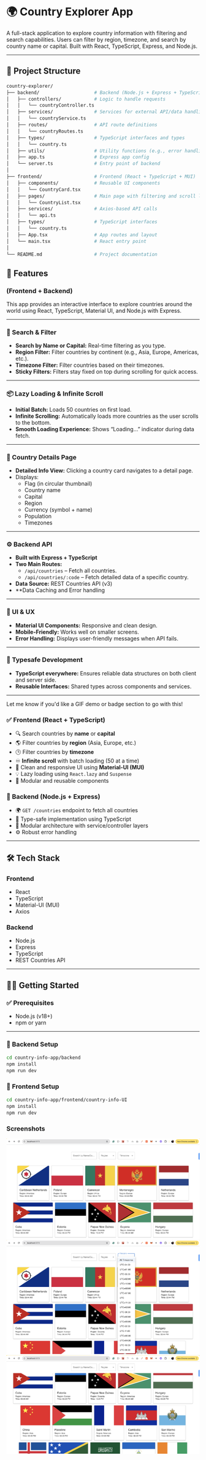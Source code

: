 # 🌍 Country Explorer App

A full-stack application to explore country information with filtering and search capabilities. Users can filter by region, timezone, and search by country name or capital. Built with React, TypeScript, Express, and Node.js.

---

## 📁 Project Structure

```bash
country-explorer/
├── backend/                    # Backend (Node.js + Express + TypeScript)
│   ├── controllers/            # Logic to handle requests
│   │   └── countryController.ts
│   ├── services/               # Services for external API/data handling
│   │   └── countryService.ts
│   ├── routes/                 # API route definitions
│   │   └── countryRoutes.ts
│   ├── types/                  # TypeScript interfaces and types
│   │   └── country.ts
│   ├── utils/                  # Utility functions (e.g., error handling)
│   ├── app.ts                  # Express app config
│   └── server.ts               # Entry point of backend
│
├── frontend/                   # Frontend (React + TypeScript + MUI)
│   ├── components/             # Reusable UI components
│   │   └── CountryCard.tsx
│   ├── pages/                  # Main page with filtering and scroll logic
│   │   └── CountryList.tsx
│   ├── services/               # Axios-based API calls
│   │   └── api.ts
│   ├── types/                  # TypeScript interfaces
│   │   └── country.ts
│   ├── App.tsx                 # App routes and layout
│   └── main.tsx                # React entry point
│
└── README.md                   # Project documentation

```


## 🚀 Features

### (Frontend + Backend)

This app provides an interactive interface to explore countries around the world using React, TypeScript, Material UI, and Node.js with Express.

---

### 🔎 Search & Filter
- **Search by Name or Capital:** Real-time filtering as you type.
- **Region Filter:** Filter countries by continent (e.g., Asia, Europe, Americas, etc.).
- **Timezone Filter:** Filter countries based on their timezones.
- **Sticky Filters:** Filters stay fixed on top during scrolling for quick access.

---

### 📦 Lazy Loading & Infinite Scroll
- **Initial Batch:** Loads 50 countries on first load.
- **Infinite Scrolling:** Automatically loads more countries as the user scrolls to the bottom.
- **Smooth Loading Experience:** Shows “Loading…” indicator during data fetch.

---

### 📄 Country Details Page
- **Detailed Info View:** Clicking a country card navigates to a detail page.
- Displays:
  - Flag (in circular thumbnail)
  - Country name
  - Capital
  - Region
  - Currency (symbol + name)
  - Population
  - Timezones

---

### ⚙️ Backend API
- **Built with Express + TypeScript**
- **Two Main Routes:**
  - `/api/countries` – Fetch all countries.
  - `/api/countries/:code` – Fetch detailed data of a specific country.
- **Data Source:** REST Countries API (v3)
- **Data Caching and Error handling

---

### 💅 UI & UX
- **Material UI Components:** Responsive and clean design.
- **Mobile-Friendly:** Works well on smaller screens.
- **Error Handling:** Displays user-friendly messages when API fails.

---

### 🧪 Typesafe Development
- **TypeScript everywhere:** Ensures reliable data structures on both client and server side.
- **Reusable Interfaces:** Shared types across components and services.

---

Let me know if you'd like a GIF demo or badge section to go with this!


### ✅ Frontend (React + TypeScript)

- 🔍 Search countries by **name** or **capital**
- 🌎 Filter countries by **region** (Asia, Europe, etc.)
- 🕒 Filter countries by **timezone**
- ♾️ **Infinite scroll** with batch loading (50 at a time)
- 🧊 Clean and responsive UI using **Material-UI (MUI)**
- 💡 Lazy loading using `React.lazy` and `Suspense`
- 🧱 Modular and reusable components

### 🔧 Backend (Node.js + Express)

- 🌍 `GET /countries` endpoint to fetch all countries
- 🧪 Type-safe implementation using TypeScript
- 🧱 Modular architecture with service/controller layers
- ⚙️ Robust error handling

---

## 🛠️ Tech Stack

### Frontend
- React
- TypeScript
- Material-UI (MUI)
- Axios

### Backend
- Node.js
- Express
- TypeScript
- REST Countries API

---

## 🧑‍💻 Getting Started

### ✅ Prerequisites

- Node.js (v18+)
- npm or yarn

---

### 🔧 Backend Setup

```bash
cd country-info-app/backend
npm install
npm run dev

```

### 🔧 Frontend Setup

```bash
cd country-info-app/frontend/country-info-UI
npm install
npm run dev

```

### Screenshots

![App Screenshot](./country-info-app/frontend/src/assets/screenshot1.png)
![App Screenshot](./country-info-app/frontend/src/assets/screenshot2.png)
![App Screenshot](./country-info-app/frontend/src/assets/screenshot3.png)